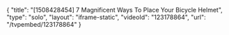 {
    "title": "[1508428454] 7 Magnificent Ways To Place Your Bicycle Helmet",
    "type": "solo",
    "layout": "iframe-static",
    "videoId": "123178864",
    "url": "\/tvpembed\/123178864"
}